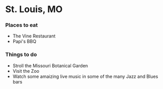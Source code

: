 # St. Louis, MO

### Places to eat
- The Vine Restaurant
- Papi's BBQ

### Things to do
- Stroll the Missouri Botanical Garden
- Visit the Zoo
- Watch some amaizing live music in some of the many Jazz and Blues bars
